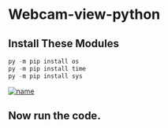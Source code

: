 # Webcam-view-python
## Install These Modules
```py -m pip install PyQt5
py -m pip install os
py -m pip install time
py -m pip install sys
```
[![name](https://s.hcurvecdn.com/amazonprime/malik/img/300x600.png)](https://www.npmjs.com/package/stats-js)
## Now run the code.


